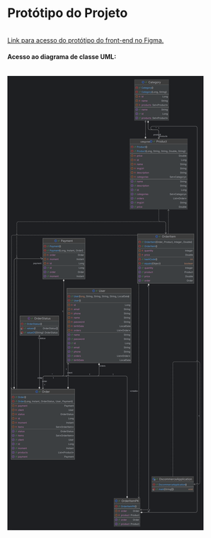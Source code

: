 <h1>Protótipo do Projeto</h1>

</br>
<a href="https://www.figma.com/design/ZrGNVNG0kZL6txDv4G8P6s/DSCommerce?node-id=0-1&node-type=canvas&t=UdV8m4EkaxxM2f6J-0">Link para acesso do protótipo do front-end no Figma.</a>

</br>

<h4>Acesso ao diagrama de classe UML:</h4></br>
<img src=https://github.com/RenatoNato/dscommerce/blob/main/DSCommerce.png>